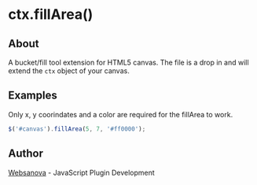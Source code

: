 # ctx.fillArea()

## About

A bucket/fill tool extension for HTML5 canvas.  The file is a drop in and will extend the `ctx` object of your canvas.


## Examples

Only x, y coorindates and a color are required for the fillArea to work.

```js
$('#canvas').fillArea(5, 7, '#ff0000');
```

## Author

[Websanova](http://websanova.com) - JavaScript Plugin Development